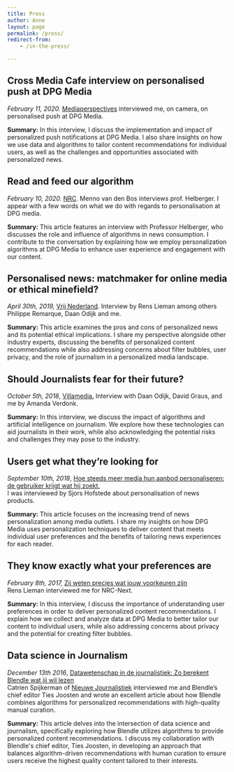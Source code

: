 ```yaml
---
title: Press
author: Anne
layout: page
permalink: /press/
redirect-from:
    - /in-the-press/

---
```


## Cross Media Cafe interview on personalised push at DPG Media

*February 11,
2020.* [Mediaperspectives](https://mediaperspectives.nl/talkstory/interview-anne-schuth-over-gepersonaliseerde-pushnotificaties-bij-dpg-media/)
interviewed me, on camera, on personalised push at DPG Media.

**Summary:** In this interview, I discuss the implementation and impact of personalized push notifications at DPG Media.
I also share insights on how we use data and algorithms to tailor content recommendations for individual users, as well
as the challenges and opportunities associated with personalized news.

## Read and feed our algorithm

*February 10, 2020.* [NRC](https://www.nrc.nl/nieuws/2020/02/10/lees-en-voed-ons-algoritme-a3989903). Menno van den Bos
interviews prof. Helberger. I appear with a few words on what we do with regards to personalisation at DPG media.

**Summary:** This article features an interview with Professor Helberger, who discusses the role and influence of
algorithms in news consumption. I contribute to the conversation by explaining how we employ personalization algorithms
at DPG Media to enhance user experience and engagement with our content.

## Personalised news: matchmaker for online media or ethical minefield?

*April 30th, 2019,* [Vrij Nederland](https://www.vn.nl/gepersonaliseerd-nieuws-matchmaker-of-mijnenveld/). Interview by
Rens Lieman among others Philippe Remarque, Daan Odijk and me.

**Summary:** This article examines the pros and cons of personalized news and its potential ethical implications. I
share my perspective alongside other industry experts, discussing the benefits of personalized content recommendations
while also addressing concerns about filter bubbles, user privacy, and the role of journalism in a personalized media
landscape.

## Should Journalists fear for their future?

*October 5th,
2018*, [Villamedia.](https://www.villamedia.nl/artikel/algoritmes-moeten-journalisten-vrezen-voor-hun-toekomst)
Interview with Daan Odijk, David Graus, and me by Amanda Verdonk.

**Summary:** In this interview, we discuss the impact of algorithms and artificial intelligence on journalism. We
explore how these technologies can aid journalists in their work, while also acknowledging the potential risks and
challenges they may pose to the industry.

## Users get what they’re looking for

*September 10th,
2018*, [Hoe steeds meer media hun aanbod personaliseren: de gebruiker krijgt wat hij zoekt.](https://www.svdj.nl/nieuws/media-personaliseren/)  
I was interviewed by Sjors Hofstede about personalisation of news products.

**Summary:** This article focuses on the increasing trend of news personalization among media outlets. I share my
insights on how DPG Media uses personalization techniques to deliver content that meets individual user preferences and
the benefits of tailoring news experiences for each reader.

## They know exactly what your preferences are

*February 8th,
2017,* [Zij weten precies wat jouw voorkeuren zijn](https://blendle.com/i/nrc-next/zij-weten-precies-wat-jouw-voorkeuren-zijn/bnl-nn-20170208-3_10_2)  
Rens Lieman interviewed me for NRC-Next.

**Summary:** In this interview, I discuss the importance of understanding user preferences in order to deliver
personalized content recommendations. I explain how we collect and analyze data at DPG Media to better tailor our
content to individual users, while also addressing concerns about privacy and the potential for creating filter bubbles.

## Data science in Journalism

*December 13th
2016*, [Datawetenschap in de journalistiek: Zo berekent Blendle wat jij wil lezen](http://nieuwejournalistiek.nl/startup-blendle/2016/12/13/zo-berekent-blendle-wat-jij-wil-lezen/)  
Catrien Spijkerman of [Nieuwe Journalistiek](http://nieuwejournalistiek.nl/) interviewed me and Blendle’s chief editor
Ties Joosten and wrote an excellent article about how Blendle combines algorithms for personalized recommendations with
high-quality manual curation.

**Summary:** This article delves into the intersection of data science and journalism, specifically exploring how
Blendle utilizes algorithms to provide personalized content recommendations. I discuss my collaboration with Blendle's
chief editor, Ties Joosten, in developing an approach that balances algorithm-driven recommendations with human curation
to ensure users receive the highest quality content tailored to their interests.
